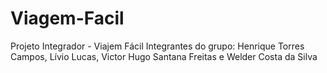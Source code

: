 # Viagem-Facil
Projeto Integrador - Viajem Fácil
Integrantes do grupo: 
Henrique Torres Campos,  Lívio Lucas, Victor Hugo Santana Freitas e Welder Costa da Silva
